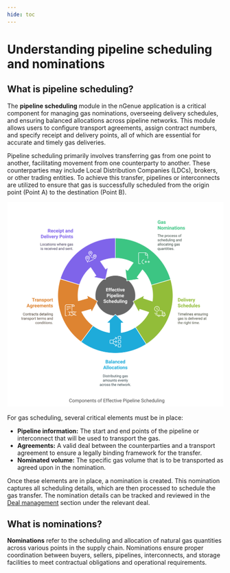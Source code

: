 ```yaml
---
hide: toc
---
```


# Understanding pipeline scheduling and nominations

## What is pipeline scheduling?

The **pipeline scheduling** module in the nGenue application is a critical component for managing gas nominations, overseeing delivery schedules, and ensuring balanced allocations across pipeline networks. This module allows users to configure transport agreements, assign contract numbers, and specify receipt and delivery points, all of which are essential for accurate and timely gas deliveries.

Pipeline scheduling primarily involves transferring gas from one point to another, facilitating movement from one counterparty to another. These counterparties may include Local Distribution Companies (LDCs), brokers, or other trading entities. To achieve this transfer, pipelines or interconnects are utilized to ensure that gas is successfully scheduled from the origin point (Point A) to the destination (Point B).

![effective_pipeline_scheduling_process](./images/effective_pipeline_scheduling.svg)

For gas scheduling, several critical elements must be in place:

* **Pipeline information:** The start and end points of the pipeline or interconnect that will be used to transport the gas.
* **Agreements:** A valid deal between the counterparties and a transport agreement to ensure a legally binding framework for the transfer.
* **Nominated volume:** The specific gas volume that is to be transported as agreed upon in the nomination.

Once these elements are in place, a nomination is created. This nomination captures all scheduling details, which are then processed to schedule the gas transfer. The nomination details can be tracked and reviewed in the [Deal management](../deal_management/overview.md) section under the relevant deal.

## What is nominations?

**Nominations** refer to the scheduling and allocation of natural gas quantities across various points in the supply chain. Nominations ensure proper coordination between buyers, sellers, pipelines, interconnects, and storage facilities to meet contractual obligations and operational requirements.


<!-- ## Configure pipeline scheduling

The following article provides step-by-step instructions to assist users in efficiently scheduling gas nominations, handling transportation agreements, and monitoring gas flow across pipelines. The aim is to support accurate planning, seamless scheduling, and streamlined operations within the pipeline management process.

### Prerequisites

1. You should have the required permissions to _add_ or _modify_ the **Pipeline scheduling** module within the application.
2. Necessary transport contracts, pipelines, and relevant LDC data must be pre-configured.
3. All associated entities, such as receipt points, delivery points, and fuel rates, should be available for accurate scheduling.

### Process steps

#### Step 1: Navigate to the Pipeline scheduling screen

1.	Log in to the **nGenue** application.
2.	Click on the **Search** icon and enter *pipeline scheduling* in the search bar.  
3.	Double-click **Pipeline scheduling** to open the respective screen where you can begin configuring pipeline scheduling.
4. The next screen is divided into two sections: **Nomination settings** and **Nomination creation and management.**

##### Nomination settings

The **Nomination settings** serves as the initial step in the pipeline scheduling process. Here, you can apply specific filters to refine data and narrow down the pipelines available for scheduling. This focused selection of records ensures efficiency in locating the precise pipeline and nomination details required for scheduling gas transfers.
    
Also, you can create a nomination by specifying essential details such as the start and end dates, transport agreements, and pipeline nominations. This section is critical for ensuring that all nominations align with contractual requirements and desired gas flow paths.

The table below describes the available fields and their functions:

| Fields      | Description                          |
| ----------- | ------------------------------------ |
| Pipeline  | This filter uses a dropdown list populated with all configured pipelines, which must be selected to schedule the gas transfer. If no pipelines have been created in the system, this dropdown will remain empty, underscoring the need for prior pipeline configuration. |
| External legal entity   | This dropdown filter lists all external legal entities available in the system, pulling data from the **External legal entity** screen. Only entities configured in that screen will appear here. Selecting an external legal entity helps identify the counterparty involved in the transfer. |
| Internal legal entity | This dropdown filter lists internal legal entities configured in the “Book Structure” screen, enabling users to designate the internal entity responsible for the deal. |
| External business unit | This dropdown allows users to select from business units defined as external, drawing data from the **External business unit** screen. This filter provides further specificity regarding the counterparty’s business structure. |
| Internal business unit | Similar to the **External business unit,** the internal business unit dropdown is populated with data from the **Book structure** screen. Selecting an internal business unit enables the user to specify the internal business unit involved in the scheduling transaction. |
| Market area | This dropdown lists market areas available in the system and draws data from the **Master data** tab on the **PZL** screen. Selecting a market area narrows down the records to the designated area. This data only appears if the market areas have been configured in the **Master data** tab. |
| Operating area | The **Operating area** dropdown, also sourced from the **Master data** tab in the **PZL** screen, allows users to refine their scheduling to a particular operational zone. This filter becomes essential when coordinating specific regional schedules and routes.|
| Zone | The **Zone** dropdown allows users to select specific zones for scheduling, pulling data from the **Zones and Locations** tab on the **PZL** screen. Only configured zones will appear in this dropdown, further refining the results by geographical division.|
| Scheduling date | The **Scheduling date** filter is a date picker dropdown where users select the intended date for gas scheduling. The chosen date must align with the deal’s active period, falling within the start and end dates specified in the **Deal management** screen. If the selected date lies outside the active range of the deal, the data will not populate, as this is a required criterion for scheduling.|
| Load records | This action button displays the data matching in the **Nomination creation and management** section based on the chosen filter criteria, ensuring that only the relevant pipeline and nomination information appears. |

There are additional fields that is primarily used when you create a new nominations. These fields are explained under [create a nomination](#create-a-nomination) section.

##### Nomination creation and management

In the **Nomination creation and management** section, after selecting the filters and loading the records, deal records for the specified scheduling date and pipeline will populate based on the deal type. These deal records appear in either the **Buys** or **Sells** sections, depending on whether it is a buy or a sell deal.

The initial volume specified while configuring a deal is displayed as the **Planned volume** in this scheduling screen. From here, the nomination process begins, requiring you to define where and how the gas should be scheduled, through which pipeline it will travel, and its end destination.

The nomination requires selecting start and end points for gas transfer. If any interconnects are available, they may be chosen as endpoints, depending on the selected pipeline. The next step involves entering nomination volumes for both the start and end points in the **New Nom** column, which initiates the scheduling process. 

Each of the six sections in this module— **Buys**, **Sells**, **Receipt Interconnects, Delivery Interconnects, Receipt Pool and Storage,** and **Delivery Pool and Storage** plays a role in defining, scheduling, and tracking the volume. Below is a breakdown of each section and column.

###### Buys

The **Buys** section is critical for managing gas purchase transactions within the pipeline system. It provides a detailed view of each buy deal, including scheduled volumes, nomination details, and key identifiers. Here is a breakdown of the columns in this section, each serving a specific role in tracking and executing gas purchase nominations:

| Fields | Description |
|--- | --- |
| Select (checkbox) | A selection checkbox that allows users to choose specific records for further actions, such as adjustments or confirmations. |
| Scheduled | Displays the volume of gas that has already been scheduled for the particular deal, helping to monitor what has been arranged versus what remains. |
| Nom_vol | The nomination volume, representing the amount of gas designated to be transferred for this deal. It is the primary volume set for scheduling in the nomination process. |
| Unscheduled | Shows the volume of gas that has not yet been scheduled. This helps in identifying the remaining volume that requires scheduling actions. |
| Zone_name | Specifies the zone associated with the deal, which aids in categorizing deals based on geographical or operational zones within the pipeline network. |
| Market_area | The market area related to the deal, helping users determine where the gas is being purchased for distribution or consumption. |
| Operational_area | Denotes the operational area in which the deal is conducted, providing additional insight into the regional aspects of the transaction. |
| Up_id | The upstream identifier associated with the pipeline. This unique ID helps trace the gas source within the network. |
| Up_k | The unique key identifier for the upstream source, allowing for detailed tracking of upstream points in the transaction. |
| Pipe_abbrev | The abbreviation of the pipeline name where the gas is scheduled, facilitating quick identification of the pipeline. |
| Counterparty_abbrev | Abbreviation of the counterparty’s name, helping to quickly identify the external party involved in the purchase transaction. |
| Location_abbrev | Location abbreviation, often indicating the geographic point of the gas, such as "US" for the United States, to easily identify where the gas is located. |
| Meter_id | Unique identifier for the meter associated with this deal’s location, allowing for tracking of the measurement point. |
| Deal_date | The date on which the deal was agreed upon, providing a time reference for scheduling and historical analysis. |
| Bav_vol | The buy-allocated volume (BAV) for the deal, which indicates the allocated volume assigned specifically for this purchase. |
| Planned_vol | The initially planned volume for this deal, which serves as a baseline for the scheduling process. |
| Bav_type_code | The specific code identifying the type of buy allocation volume, categorizing the deal according to allocation methods. |
| Daily_rec_volume_noms | Displays the daily receipt volume nominations for the transaction, assisting in tracking day-to-day volume movements. |
| Daily_fuel_volume_noms | Daily nominations for fuel volumes, representing the amount of fuel allocated each day for operational requirements. |
| Rec_volume_noms | Total receipt volume nominations, providing an aggregated view of all receipt volumes scheduled under this deal. |
| Fuel_volume_noms | Total fuel volume nominations, showing the total amount of fuel required for the transport of the gas. |
| Del_volume_noms | Total delivery volume nominations, indicating the volume scheduled for delivery in the transaction. |
| Is_bav | A marker that indicates if the deal includes buy-allocated volume, aiding in sorting and managing records based on allocation type. |
| Note | Field for any additional notes regarding the deal, which may include special instructions, comments, or status information. |
| Dt_updated | The date when the record was last updated, providing an audit trail for modifications. |
| Updated_by | The user who last modified the record, supporting accountability and traceability. |
| Rec_or_del | Specifies whether the record is for a receipt or a delivery, helping to clarify the type of movement associated with the volume. |
| Location_name | Full name of the location associated with the transaction, making it easier to identify and reference. |
| Bav_type_name | The descriptive name of the buy allocation volume type, which explains the allocation methodology applied to the volume. |
| Pipe_name | The full name of the pipeline involved in the deal, providing clear identification of the transport route. |
| Trx_type | Type of transaction being conducted (e.g., buy, sell), helping to distinguish the nature of each record. |
| Counterparty_name | Full name of the counterparty organization, providing a reference to the other party involved in the transaction. |
| Supplier_id | Unique identifier for the supplier, linking the deal to the supplying organization. |
| Accounting_group_id | Identifier for the accounting group, which is useful for tracking financial aspects and reporting within specified groups. |
| Business_unit_id | Identifier for the business unit responsible for the deal, allowing tracking and reporting within the organization. |
| Portfolio_id | Identifier for the portfolio that includes this deal, providing insight into the grouping of deals for risk and financial management. |
| Strategy_id | Identifier for the strategy associated with the deal, helping align the transaction with broader business objectives. |
| Nomination_bav_type_id | ID that links the deal to a specific nomination buy allocation volume type, assisting in the organization of nomination records. |
| Supply_region_id | Identifier for the supply region, denoting the region of origin for the gas. |
| Pipeline_location_id | ID for the specific location on the pipeline where the gas is scheduled, ensuring precise location tracking. |
| Deal_point | Specific point within the deal, adding detail to the transaction’s physical or contractual location. |
| Supply_tier_id | Identifier for the supply tier, which may indicate priority or categorization of the supply source. |
| Supply_deal_daily_volume_id | ID for the daily volume associated with the supply deal, tracking day-by-day volumes. |
| Supply_deal_id | The overall identifier for the supply deal, linking all related records to the main transaction. |
| Description | Detailed description of the deal, providing context and any additional relevant information about the transaction. |
| External_ref_no | External reference number, which may link the deal to external systems or documentation. |
| Uom | Unit of measure for the transaction, which is essential for clarity in volume, weight, or energy metrics. |
| Ldc_name | Name of the Local Distribution Company (LDC) involved, which provides last-mile distribution or local network integration. |

###### Sells

The **Sells** section provides comprehensive details for each selling deal scheduled on a specified date and pipeline. This area encompasses key information, including volume, fuel rate, counterparty, and other transaction details needed for managing gas sales transactions.

| Fields | Description |
|--- | --- |
| Select (Checkbox) | Allows users to select specific records for further actions, such as processing or making nominations. |
| Scheduled | Displays the volume of gas that has already been scheduled for the deal, reflecting committed quantities. |
| Nom_vol | Indicates the nomination volume, or the intended amount of gas to be sold in the transaction. |
| Unscheduled | Represents the unscheduled volume, or the remaining quantity of gas that has not yet been scheduled in the deal. |
| Fuel_rate | The rate applied to account for any fuel consumed or lost during the transfer process. |
| Fuel_loss | The calculated volume lost due to fuel consumption, ensuring accurate accounting of gas quantity delivered. |
| Deal_vol | Total volume designated for this specific sales transaction, showing the overall volume contracted. |
| Down_id | Identifies the downstream location or party involved in the transaction, providing reference for routing. |
| Down_k | A unique key identifier for the downstream pipeline, ensuring precise tracking of the route and destination. |
| Counterparty_abbreviation | The abbreviated name of the counterparty or buyer involved in the transaction. |
| Location_abbreviation | Abbreviated code for the transaction location, often used for quick reference in reports and documentation. |
| Meter_id | The unique identifier for the meter monitoring gas flow at the transaction point. |
| Deal_date | Date on which the sales deal was made, crucial for transaction timelines. |
| Planned_vol | Planned volume or quantity intended for sale as per the scheduling records. |
| Bav_type_code | Code that identifies the type of Buy Allocation Volume (BAV) relevant to this sales deal. |
| Daily_rec_volume_noms | Daily volume nominations for gas receipts, giving insight into daily intake levels. |
| Daily_fuel_volume_noms | Daily nominations for fuel volume, capturing the amount allocated for fuel requirements each day. |
| Daily_del_volume_noms | Daily delivery nominations, reflecting the daily volume intended for delivery to fulfill the contract. |
| Rec_volume_noms | Total volume nominated for receipt, indicating the gas quantity planned to be received. |
| Fuel_volume_noms | Overall fuel volume nominated, accounting for fuel consumption in the delivery process. |
| Del_volume_noms | Total delivery nominations, summarizing the amount of gas set for dispatch or delivery to the buyer. |
| Is_bav | A flag indicating if this entry represents a Buy Allocation Volume (BAV) in the transaction. |
| Note | Field to input additional comments or notes related to the transaction, facilitating record-keeping or clarifications. |
| Dt_updated | The last update date of the record, providing a timestamp for recent modifications. |
| Updated_by | Shows the user or system account responsible for the last update, enabling traceability. |
| Rec_or_del | Specifies whether the entry is for a receipt or an actual sales deal. |
| Location_name | Full name of the transaction location, adding context beyond the abbreviation. |
| Bav_type_name | Descriptive name of the BAV type, enhancing the understanding of the type of allocation. |
| Pipe_name | Full name of the pipeline involved in the deal, essential for logistical details. |
| Trx_type | Indicates the transaction type, such as sale, transfer, or other transaction modes. |
| Counterparty_name | Complete name of the counterparty, providing clear identification for stakeholders. |
| Supplier_id | Identifier for the supplier connected with the transaction, vital for linking to supply sources. |
| Accounting_group_id | Accounting group ID tied to the transaction, crucial for financial reporting. |
| Business_unit_id | Identifier for the business unit handling the transaction, helping in organization-level tracking. |
| Portfolio_id | Portfolio ID under which the deal is managed, aligning the deal with broader business strategies. |
| Strategy_id | ID associated with the strategy guiding the transaction, indicating its purpose or objectives. |
| Nomination_bav_type_id | ID for the type of BAV related to nominations, used for managing allocation specifics. |
| Supply_region_id | Identifier for the region where the gas is sourced, important for regional distribution logistics. |
| Pipeline_location_id | Location ID of the pipeline, essential for tracking where the transaction takes place. |
| Deal_point | Specific point within the transaction, such as a stage or location, providing finer detail for tracking. |
| Supply_tier_id | Identifier for the supply tier, indicating the level or category of supply within the transaction. |
| Supply_deal_daily_volume_id | Daily volume ID for the supply deal, recording the quantity allotted for each day. |
| Supply_deal_id | Overall unique identifier for the supply deal, consolidating related daily volumes and transactions. |
| Description | A more detailed description of the deal, providing additional context on terms or specifics. |
| External_ref_no | External reference number, linking the deal to any external tracking or record systems. |
| Uom | The unit of measurement for the transaction, defining the scale (e.g., MMBtu or Mcf). |
| Pipe_uom_id | Pipeline-specific UOM ID, ensuring units align with pipeline standards. |
| Ldc_pool_name | Name of the Local Distribution Company (LDC) pool associated with the sale, important for retail gas distribution. |
| Ldc_pool_account | The account associated with the LDC pool, identifying its financial or transaction account. |
| Pool_nomination | Volume nominated for the pool, indicating allocation to a shared distribution point. |
| Retail_pool_requirement | Specifies the volume requirement for the retail pool, aligning with customer demand. |
| Pool_alloc_volume | The volume allocated to the pool, setting aside quantities for specific distribution needs. |
| Pool_pnt_imbalance | Records any imbalance at the pool point, showing discrepancies that need reconciliation. |
| Zone_name | Name of the zone where the transaction occurs, detailing geographic or operational areas. |
| Market_area | Market area for the transaction, connecting the deal to regional or sector-specific markets. |
| Operational_area | Operational area associated with the deal, indicating where logistical actions are managed. |
| Ldc_name | Full name of the Local Distribution Company, establishing a clear reference to the distribution partner. |

###### Receipt interconnects

The **Receipt interconnects** section focuses on managing the entry points where gas is received, known as interconnects. These interconnects serve as critical gateways, facilitating the transfer of gas into designated locations and ensuring an efficient flow into the pipeline system. This section encompasses fields that capture both the physical and contractual aspects essential for managing receipt interconnects, from the specifics of volume scheduling to the identifiers for locations and meters involved. 

The information below outlines the key fields and their purposes, ensuring comprehensive tracking and management of receipt interconnect details.

| Field | Description |
|-----------------------------|--------------------------------------------------------------------------------------------------------------------------------|
| Select (Checkbox) | A checkbox to allow users to select specific interconnect records for actions such as nominations or scheduling adjustments. |
| Nom_vol | This field represents the nominated volume for transfer at the interconnect, showing the intended amount of gas designated for movement through this entry point. |
| Scheduled | The total volume already confirmed and scheduled for transfer at this interconnect, indicating quantities that are actively assigned for flow. |
| IC bal (Interconnect balance) | Displays the current balance available at the interconnect, representing gas volume that can still be allocated or adjusted. |
| Interconnect | A unique identifier or name assigned to each interconnect, providing quick reference to the specific entry point involved in the transaction. |
| Location | The primary physical location associated with the interconnect, describing where the transfer point is geographically or operationally situated. |
| Up_down_bal_source | Identifies the source of balance, whether upstream or downstream, that relates to the interconnect’s gas flow and allocation. |
| Loc 1 (Primary location) | Designates the first (primary) location associated with this interconnect, often the point where gas initially enters or is measured. |
| Meter 1 (Primary meter id) | The unique identifier of the meter located at the primary location, tracking gas volume readings at this initial measurement point. |
| Loc 2 (Secondary location) | A secondary location associated with the interconnect, if applicable, to represent a backup or alternate transfer point within the network. |
| Meter 2 (Secondary meter id) | ID of the meter located at the secondary location, serving as an additional measurement point if multiple locations are used for the interconnect. |
| Pipeline 1 (Primary pipeline identifier) | The identifier for the first pipeline connected to this interconnect, crucial for defining which pipeline is actively linked to the interconnect point. |
| Pipe 1 (Primary pipeline abbreviation) | An abbreviated name or code for the primary pipeline, used for quick reference and within reports or operational tracking. |
| Location 1 (Pipeline 1 location name) | The name of the location associated with the primary pipeline, providing a geographic or operational context for where gas is received. |
| Pipeline 2 (Secondary pipeline identifier) | The identifier for an alternative or secondary pipeline that can serve as a fallback or additional transfer channel for the interconnect. |
| Pipe 2 (Secondary pipeline abbreviation) | An abbreviated code for the secondary pipeline, used to streamline reporting and tracking when multiple pipelines are involved. |
| Location 2 (Pipeline 2 location name) | Name of the location linked to the secondary pipeline, designating a secondary receiving point associated with this interconnect. |
| Active_meterid | The identifier for the currently active meter being used at the interconnect, indicating the primary meter tracking real-time gas transfer. |
| Active_pipeline_id | Identifier of the pipeline actively being used for gas transfer through the interconnect, representing the primary operational pipeline. |
| Active_pipeline_location_id | Location ID associated with the active pipeline, marking the precise location for current gas receipt or transfer. |
| Pipeline_location_id_1 | Location ID tied to the first pipeline, designating where gas initially flows through the interconnect. |
| Pipeline_location_id_2 | Location ID associated with the secondary pipeline, capturing any additional or backup location utilized for gas flow. |
| Pipeline_id_1 | Identifier for the primary pipeline, establishing the connection between this interconnect and the main pipeline for gas transfer. |
| Pipeline_id_2 | Identifier for the secondary pipeline linked to the interconnect, providing an alternative flow route as needed. |
| UOM | Specifies the unit of measurement applied for the gas volume at this interconnect, such as MMBtu or Mcf, to standardize tracking and reporting. |
| UOM conv | A factor used to convert the current unit of measurement to other units as required by reporting or operational standards. |
| Zone_name | Identifies the operational zone associated with the interconnect, helping categorize the geographical area for the gas transfer. |
| Market_area | Describes the market area where this interconnect is located, aligning the interconnect with specific market zones for strategic tracking. |
| Operational_area | Details the operational area for this interconnect, often reflecting jurisdictional or functional zones within the pipeline network. |
| Projected remaining | An estimation of the remaining volume that can be transferred through the interconnect, aiding in capacity planning. |
| Projected volume | The total projected gas volume for the interconnect, offering a forecast to support scheduling and capacity allocation decisions. |

###### Delivery interconnects

The **Delivery interconnects** section is dedicated to managing the points where gas is delivered through specific interconnects within the network. It includes comprehensive information on nominated volumes, scheduled quantities, location details, and pipeline connections relevant to each delivery point. This section enables tracking and scheduling gas deliveries through the interconnects, ensuring an accurate flow across the network and assisting in resource allocation.

Below are the detailed descriptions of each field within this section.

| Field | Description |
|--------|-------------|
| Select (Checkbox) | A selectable checkbox enabling users to choose specific delivery interconnect records for further actions, such as nomination adjustments or scheduling. |
| Nom_value (Nominated volume) | This field captures the nominated volume of gas designated for delivery through the interconnect, specifying the quantity expected for transfer at this point. |
| Scheduled | Displays the volume of gas already scheduled for delivery at the interconnect, indicating confirmed quantities planned for transfer. |
| IC_bal (Interconnect balance) | Reflects the available gas balance at the delivery interconnect, showing the current volume that can still be allocated for delivery. |
| Interconnect | The unique identifier or name of the delivery interconnect, providing quick reference to the specific interconnect being managed. |
| Location | Specifies the physical location of the delivery interconnect, helping operators understand the geographic placement and logistical details of the delivery point. |
| Up_down_bal_source (Balance Source) | Identifies whether the balance source is upstream or downstream, offering context for the balance information at the delivery interconnect. |
| Loc_1 (Primary location) | The first or primary location associated with the delivery interconnect, serving as the main site where gas is delivered and measured. |
| Meter_1 (Primary meter id) | The ID of the meter situated at the primary location, responsible for tracking the actual volume delivered at this site. |
| Loc_2 (Secondary location) | If applicable, a secondary location associated with the delivery interconnect, which may serve as an alternative delivery site within the network. |
| Meter_2 (Secondary meter id) | The identifier of the meter positioned at the secondary location, allowing for gas measurement at an additional point if multiple locations are in use. |
| Pipeline_1 (Primary pipeline identifier) | The unique identifier of the primary pipeline associated with this delivery interconnect, representing the main channel for gas transfer. |
| Pipe_1 (Primary pipeline abbreviation) | An abbreviated name for the primary pipeline linked to the delivery interconnect, used for efficient reference and reporting. |
| Location_1 (Pipeline 1 location name) | The name of the primary location associated with Pipeline 1, helping to geographically locate where gas is delivered from this pipeline. |
| Pipeline_2 (Secondary pipeline identifier) | The identifier for an alternative or secondary pipeline connected to this delivery interconnect, providing additional routing options. |
| Pipe_2 (Secondary pipeline abbreviation) | A short or abbreviated form of the secondary pipeline’s name, facilitating quick identification within tracking and reporting systems. |
| Location_2 (Pipeline 2 location name) | The name of the secondary location associated with Pipeline 2, offering insight into additional or backup delivery sites. |
| Active_meter_id (Active meter Id) | The identifier of the meter currently active at the delivery interconnect, which is responsible for real-time volume tracking. |
| Active_pipeline_id | The ID of the pipeline presently in use at the delivery interconnect, marking the active channel for gas flow. |
| Active_pipeline_location_id | Location ID for the active pipeline, pinpointing the exact location where gas is currently being delivered. |
| Pipeline_interconnect_id | A unique identifier specific to the pipeline interconnect, denoting the point of connection between the pipeline and the delivery location. |
| Pipeline_location_id_1 (Primary location id) | The ID for the first (primary) pipeline location, specifying where the pipeline connects with the delivery interconnect. |
| Pipeline_location_id_2 (Secondary location id) | If relevant, the ID for a secondary pipeline location, allowing for tracking at an additional delivery point. |
| Pipeline_id_1 | Identifier of the primary pipeline used in gas delivery, creating a direct link between the pipeline and the delivery interconnect. |
| Pipeline_id_2 (Secondary pipeline id) | The identifier for a secondary pipeline associated with the interconnect, enabling an alternate or backup delivery route. |
| UOM (Unit of measurement) | Indicates the unit of measurement (e.g., MMBtu or Mcf) used for recording gas volume at the delivery interconnect, ensuring standardized data. |
| UOM_conv (Unit conversion factor) | A factor applied to convert the specified unit of measurement into other units as needed, supporting versatile reporting requirements. |
| Zone_name | Defines the operational zone for the delivery interconnect, helping categorize its location within broader geographic or operational areas. |
| Market_area | Describes the market area associated with this delivery interconnect, aligning the location with specific market zones for strategic planning. |
| Operational_area | Specifies the operational area encompassing the delivery interconnect, often reflecting jurisdictional or functional zones within the network. |
| Projected_remaining (Projected remaining volume) | An estimate of the remaining gas volume available for delivery at the interconnect, aiding in future capacity planning. |
| Projected_volume (Projected total volume) | Represents the total projected gas volume for delivery through this interconnect, supporting scheduling and allocation decisions. |

###### Receipt pool and storage

The **Receipt pool and storage** section is dedicated to managing the pools and storage facilities where gas is received, tracked, and allocated. It includes details such as the scheduled volumes, contracts, locations, balances, and associated pipelines, ensuring efficient tracking and management of gas in storage or pooling arrangements.

The table below list down the fields available on this section and its detailed description:

| Field | Description |
|--------|-------------|
| Select (Checkbox) | A selectable checkbox that allows users to choose specific records for further actions, such as updating, modifying, or processing receipts in the pool or storage system. |
| Scheduled | The volume of gas that has been scheduled to be received into the pool or storage facility. This field provides clarity on the quantity of gas that has been planned for reception at the interconnect point. |
| Nom_vol (Nomination volume) | The nominated volume of gas, representing the quantity that has been officially requested or nominated for receipt. This field is critical for ensuring that the correct volume of gas is allocated for storage or pooling. |
| Contract_name | The name of the contract associated with the receipt of gas into the pool or storage area. This contract may outline the terms of storage, withdrawal, and other relevant conditions tied to the transaction. |
| Strg_rel_contract | The unique identifier or number for the storage or release contract linked to the pool or storage. This contract governs the terms and conditions of gas storage and withdrawal. |
| Loc_abbreviation (Location abbreviation) | A shortened form of the location name, used for easy reference and to save space in reports or interfaces. |
| Loc_name (Location name) | The full name of the location where the gas is received, stored, or pooled. This field is important for understanding where the gas is being processed or kept. |
| Is_commonly_used | A field indicating whether the specific storage or pool location is frequently used. This helps prioritize commonly accessed storage locations, ensuring efficient gas flow management. |
| Meterid (Meter id) | The unique identifier of the meter associated with the storage or pool. The meter records the actual volume of gas being received, stored, or withdrawn at that location. |
| Pipe_abbreviation (Pipeline abbreviation) | A short code or abbreviation for the pipeline associated with the storage or pool location. This provides quick identification of the pipeline linked to the gas receipt or storage point. |
| Pipe_location_id | The unique identifier for the location of the pipeline within the network. It helps track where the pipeline intersects with the storage or pool facility. |
| Pipeline_storage_contract_id | The identifier for the pipeline storage contract, which specifies the terms for storing gas in the pipeline system. It is crucial for ensuring that gas is stored according to the agreed conditions. |
| Storage_abbreviation (Storage abbreviation) | A shorthand or abbreviation for the storage location name, used to easily refer to the facility where gas is stored. |
| Storage_name | The full name of the storage facility or location. This is used for reference in reports, agreements, and tracking records. |
| Location_type_name (Location type) | Defines the type of location, such as a storage facility, pool, or another specific categorization. It helps differentiate various types of locations in the system. |
| Pool_balance | Represents the current balance of gas within the pool. It reflects the total volume of gas that is available or accounted for within the pooling system. |
| Storage_balance | The volume of gas currently stored in the facility. This balance indicates how much gas is held in storage, helping manage inventory levels and ensuring that gas is available when needed. |
| Is_pool | A field that specifies whether the current facility or location is a pool. This helps distinguish between storage locations and pooling areas, which are used to manage gas differently. |
| UOM | The unit of measurement used for recording the volumes of gas in the pool or storage facility. This could include units such as cubic feet, gallons, or megatons, depending on the system configuration. |
| Zone_name | The name of the zone in which the storage or pool facility is located. Zones are used to define geographical or operational areas, ensuring gas is managed within specific regions. |
| Market_name | The market area associated with the storage or pool. This helps connect gas storage and pooling operations with specific energy markets, ensuring that gas deliveries and receipts align with market requirements. |
| Operational_area | The operational area to which the storage or pool location belongs. This field typically refers to the logistical or operational zones within a larger network, aiding in resource management. |
| Planned_storage | The volume of gas that is planned to be stored within the facility. This planned volume can be part of a contract or operational plan to manage gas reserves. |
| Planned_remaining | The remaining volume of gas that is planned to be stored or received. It helps in projecting future storage needs and provides insight into how much capacity remains for further gas receipts or withdrawals. |

###### Delivery pool and storage

The **Delivery pool and storage** section is designed to manage the storage and delivery pools of gas, providing critical information on scheduled volumes, contractual agreements, and pipeline locations. This section tracks essential data such as contract details, delivery planning, and volume management, ensuring the efficient operation of gas delivery and storage processes. 

Below is an elaboration of the key fields in this section.

| Field | Description |
|--------|-------------|
| Select (Checkbox) | This checkbox allows users to select specific records for further actions, such as nomination, approval, or other processes. It provides an easy way to select multiple entries for batch operations. |
| Scheduled | This field represents the volume of gas that has already been scheduled for delivery into the storage pool. It indicates the amount of gas that is planned to be delivered at a specific time, helping to manage scheduling and ensure the appropriate amount of gas is available for delivery. |
| Nom_vol (Nomination Volume) | This is the volume of gas nominated for storage or delivery, which reflects the amount requested by the parties involved in the contract. The nomination volume is a critical factor in ensuring that the storage or delivery volumes are in alignment with contractual agreements and operational requirements. |
| Fuel_rate | The fuel rate is a defined factor used to adjust for losses during transportation. It is applied to the gas volumes to account for the energy used or lost during delivery, helping ensure that the agreed-upon volume is accurately measured after adjustments for losses. |
| Fuel_loss | Fuel loss is the amount of gas lost during the delivery or storage process due to factors such as transportation inefficiencies or pipeline losses. This field helps in tracking and accounting for those losses, ensuring that adjustments can be made to reflect the actual volume delivered. |
| Del_vol (Delivery Volume) | This represents the total volume of gas that is designated for delivery as part of the storage or pool contract. It is important for monitoring the gas available for delivery and aligning with contractual delivery obligations. |
| Burn | This refers to the volume of gas that is designated for combustion or end-use within the scope of the contract. It reflects the gas that is consumed for energy production or other industrial purposes as part of the contractual agreement. |
| Contract_name | This field captures the name of the specific contract associated with the delivery or storage arrangement. The contract name serves as a reference for identifying the terms and conditions that govern the gas delivery and storage process. |
| Strg_rel_contract | The unique identifier or contract number for the storage or release agreement. This reference number is crucial for tracking the contract details, ensuring that the gas delivery and storage processes are aligned with the terms outlined in the contract. |
| Loc_abbreviation (Location Abbreviation) | A shortened version of the location name, typically used to save space in reports and system interfaces. This field is useful for quickly referencing the location where the gas is being stored or delivered. |
| Loc_name (Location Name) | The full name of the delivery or storage location, providing more detail about the specific site involved in the contract. This name helps identify where the gas is being stored or delivered, supporting logistics and operational coordination. |
| Is_commonly_used | This indicator shows whether the delivery or storage location or contract is frequently used. A "Yes" value indicates that the location or contract is commonly accessed, which may highlight important or critical facilities in the network. |
| Meterid (Meter ID) | This is the unique identifier for the meter associated with the delivery or storage pool. The meter records the actual volume of gas being delivered or stored, providing real-time tracking and monitoring of gas flow. |
| Pipe_abbreviation (Pipeline Abbreviation) | A shortened version of the pipeline name or identifier. This field helps quickly identify the pipeline associated with the delivery or storage, reducing the need for full pipeline names in operational reports. |
| Pipeline_location_id | The unique identifier for the specific location within the pipeline network where the gas is being delivered or stored. It helps track the exact point in the pipeline system associated with the delivery or storage operation. |
| Pipeline_storage_contract_id | The ID of the contract tied to the pipeline storage agreement. This contract governs the terms for storing gas within the pipeline, and the ID provides a reference to ensure that all actions align with the terms of the pipeline storage contract. |
| Location_type_name (Location Type) | The descriptive name that defines the type of location, such as "Delivery Point," "Storage Facility," or other categorizations. This helps differentiate between various types of locations in the system and ensures clarity in reporting and tracking. |
| Storage_name | The full name of the storage facility associated with the contract. This field provides clarity on where the gas is stored, allowing for better management and identification of storage resources. |
| Storage_abbreviation (Storage Abbreviation) | A shortened version of the storage facility’s name. This abbreviation is useful for space-constrained environments like reports, dashboards, and interfaces. |
| Is_pull | An indicator that specifies whether the gas volume is being pulled from the storage pool (as opposed to being pushed or injected). This field helps track whether the gas is being withdrawn or added to the storage, a critical part of managing gas inventories. |
| UOM (Unit of Measure) | The unit of measurement used for recording volumes in the delivery or storage context. Common units may include cubic feet, gallons, or megatons, depending on the operational requirements. |
| Zone_name | The name of the geographical zone associated with the storage or delivery location. Zones help organize and manage gas delivery and storage operations within specific geographic areas, improving efficiency in logistics and volume management. |
| Market_area | The market area linked to the delivery or storage pool, which identifies the broader economic or energy market in which the gas is being stored or delivered. This is important for understanding how market dynamics may affect gas flows and pricing. |
| Operational_area | The operational area responsible for overseeing the delivery or storage pool. This could refer to specific regions or divisions within a gas utility or network, ensuring that gas delivery and storage activities are efficiently managed. |
| Planned_storage | The volume of gas that is planned to be stored in the pool or storage facility according to forecasts or contractual obligations. This planned storage helps manage inventory and align with expected usage or delivery schedules. |
| Planned_remaining | The remaining volume of gas that is planned for storage or delivery after accounting for any volumes already scheduled. This field helps provide a clear picture of how much capacity remains for future deliveries or storage planning. |

#### Create a nomination

You can create a nomination by specifying essential details such as the start and end dates, transport agreements, and pipeline nominations. This section is critical for ensuring that all nominations align with contractual requirements and desired gas flow paths. Once the necessary details are configured, click on the **Create Nom** button will generate the nomination.

Below are the fields and configurations available in this section for precise nomination management:

| Field | Description |
|--------|-------------|
| Start_date | The date when the nomination becomes effective, marking the beginning of gas delivery or storage under the nominated agreement. Setting this date ensures that the nomination aligns with the desired operational timeline. |
| End_date | The date on which the nomination period concludes, indicating the last day for the scheduled gas flow. This is essential for managing contract timelines and ensuring compliance with scheduled agreements. |
| Transportation_contract | The transport agreement or contract that governs the nomination. Selecting the correct contract is crucial for ensuring that the gas transportation adheres to contractual terms, including volume limits and delivery requirements. |
| Todays_imbalance | The current imbalance for the day, reflecting any discrepancies between nominated and actual volumes. Managing this imbalance helps in balancing supply and demand effectively, ensuring no over- or under-delivery. |
| MDQ_rel (Maximum daily quantity adjustment) | Adjustments to the Maximum Daily Quantity (MDQ) for release or nomination. This value helps accommodate volume flexibility while adhering to the maximum limits set in the contract. |
| Remaining | The remaining volume available for nomination within the current contract or pipeline. This figure assists users in avoiding over-nomination and staying within the permissible limits. |
| Pathing_model | The pathing model used for gas transport. It may represent various routing or pathing strategies to ensure efficient gas delivery along the pipeline network. This setting impacts route selection and gas flow optimization. |
| Nomination_type | The type of nomination, such as firm, interruptible, or storage, indicating the level of commitment and flexibility of the nomination. Different types affect priority and guarantees in gas delivery. |
| Up_id_name | The identifier or name of the upstream point where gas enters the pipeline system. This information helps track the entry point of the gas and aligns with the start location for the nominated path. |
| Nom_up_k | The nominated volume for the upstream location, representing the quantity of gas intended to flow into the pipeline at the upstream point. This is key for balancing nominations between upstream and downstream points. |
| Down_id_name | The identifier or name of the downstream point where gas exits the pipeline system. This exit location must align with the end point of the nomination, ensuring accurate delivery tracking. |
| Nom_down_k | The nominated volume for the downstream location, representing the amount of gas scheduled for delivery or storage at the downstream point. This value should align with delivery requirements at the endpoint. |
| PKG_id | The package ID associated with the nomination, used for tracking and managing specific nomination groups. This ID provides an additional layer of organization, especially for bulk nominations. |
| Transaction_type | The type of transaction for the nomination, such as delivery, storage, or transfer. Selecting the correct type ensures the nomination aligns with the purpose of the gas movement. |
| Third_party_baid | The Business Associate ID of a third party involved in the nomination, if applicable. This field tracks external partners associated with the nomination, improving collaboration and accountability. |
| Third_party_duns | The DUNS (Data Universal Numbering System) number of a third party, providing a unique identifier for that organization. This is useful for tracking and verifying third-party involvement in the nomination process. |
| Third_party_k | Any additional reference ID for a third-party organization associated with the nomination. This can be useful for contractual tracking and ensuring all parties involved are accurately recorded. |

Once all fields are configured accurately, click **Create Nom** to finalize the nomination. This action locks in the specified parameters and officially records the nomination, making it accessible for further operational processes and tracking.

#### View the nominations details

A comprehensive overview of all nominations that have been created can be seen in the **Nomination listing** sections. Here, you can review the details of each nomination, track quantities, and manage important information related to scheduled gas flows. An excel export feature is available, allowing you to save the data to a file that can be shared with pipelines to facilitate scheduling.

The following fields are available for viewing and exporting, each offering key information for managing nominations.

| Field | Description |
|--------|-------------|
| Pipe | The pipeline name or identifier through which the nominated gas will flow. |
| Supplier | The supplier involved in the nomination, providing or receiving gas as per the contract. |
| Transport_agmt | The transportation agreement linked to the nomination, specifying terms and conditions for gas movement. |
| Period_contract | A unique identifier for the contract period, helping track nominations within specific contractual timeframes. |
| F_IT | Specifies whether the nomination is Firm or Interruptible, indicating the level of service commitment. |
| MDQ (Maximum Daily Quantity) | The highest volume allowed for transport per day under the agreement, guiding volume limits. |
| MSQ (Maximum Storage Quantity) | The maximum storage capacity within the nominated contract, ensuring storage limits are maintained. |
| Nom_id | Unique identifier for the nomination, enabling easy tracking and reference. |
| Receipt_pt | The receipt point where gas enters the pipeline network. |
| Delivery_pt | The delivery point where gas exits the pipeline network. |
| Start_date | The starting date of the nomination period, marking when gas flow begins. |
| End_date | The ending date of the nomination, specifying the final day of scheduled gas flow. |
| Path_model | The routing model selected for the nomination, affecting the gas flow path within the pipeline. |
| Del_vol | Total volume designated for delivery, recorded in the contract. |
| Rec_vol | Volume recorded at the receipt point, helping balance intake and outflow. |
| Fuel_loss | Amount of gas lost due to fuel consumption during transport. |
| Up_rank | Ranking for upstream nominations, used for prioritizing sources. |
| Down_rank | Ranking for downstream nominations, helpful in prioritizing deliveries. |
| Notes | Field for additional remarks or notes on the nomination, allowing custom documentation. |
| Nom_up_k | Nominated volume for upstream flows, specifying the volume at the receipt location. |
| Nom_down_k | Nominated volume for downstream flows, indicating the volume at the delivery point. |
| Sum_receipt | Sum of received volumes across nominations, useful for auditing total intake. |
| Sum_fuel | Total fuel loss across all nominations, allowing tracking of fuel usage. |
| Sum_delivered | Aggregate of delivered volumes, helping monitor overall outflows. |
| Nom_type_code | Code representing the nomination type, used for quick reference. |
| Nom_type | Description of the nomination type (e.g., firm or interruptible), outlining the service level. |
| Planned | Planned volume for the nomination period, aiding in future scheduling. |
| Date_created | Date when the nomination record was initially created. |
| Last_update | Date of the most recent modification to the nomination record. |
| Updated_by | User or system that last modified the nomination record. |
| Multi_seg | Indicator if the nomination spans multiple segments or regions. |
| Pipeline_name | Full name of the pipeline involved in the nomination. |
| Nomination_type_name | Detailed name for the type of nomination (e.g., storage, transportation). |
| MDQ_calc_point | Calculated point for MDQ, helping in volume tracking. |
| Transport_agmt_name | Full name of the transport agreement, for detailed referencing. |
| Supplier_name | Complete name of the supplier for clarity. |
| Receipt_pt_name | Full name of the receipt point for better identification. |
| Receipt_meter | The meter ID at the receipt point, for accurate tracking. |
| Delivery_pt_name | Full name of the delivery point for clear identification. |
| Delivery_meter | Meter ID at the delivery point, aiding in precise volume measurement. |
| Pathing_model_name | Descriptive name for the selected pathing model. |
| Created_by | User who created the nomination record. |
| Nomination_type_id | Identifier for the nomination type, enabling detailed tracking. |
| Nomination_pathing_model_id | ID for the pathing model, linking to specific routing methods. |
| Pipeline_transport_agmt_id | Unique ID for the transport agreement tied to the pipeline. |
| Supplier_id | Identifier for the supplier, helping manage relationships. |
| Nom_status | Status of the nomination, showing if it’s active, pending, or completed. |
| Nomination_multi_segment_id | ID indicating if the nomination involves multiple segments. |
| Delivery_point_id | Unique identifier for the delivery point. |
| Receipt_point_id | Unique identifier for the receipt point. |
| Contract_rank | Rank of the contract for priority sorting. |
| Is_physical_receipt | Indicates if the receipt point is a physical location. |
| Is_physical_delivery | Indicates if the delivery point is a physical location. |
| Ranked_down_k | Ranked volume for the downstream flow, aiding in prioritization. |
| Upstream_deal_id | Identifier for upstream deals associated with the nomination. |
| Ranked_up_k | Ranked volume for the upstream flow. |
| Downstream_deal_id | Identifier for downstream deals. |
| Up_pipeline_storage_contract_id | ID for the upstream pipeline storage contract. |
| Down_pipeline_storage_contract_id | ID for the downstream pipeline storage contract. |
| Rec_pipeline_interconnect_id | ID for interconnections at the receipt point. |
| Package_id | ID for the nomination package. |
| Del_pipeline_interconnect_id | ID for interconnections at the delivery point. |
| Transaction_type | Type of transaction (e.g., delivery, storage), indicating the nomination’s purpose. |
| Up_id | Upstream ID for precise tracking. |
| Up_k | Nominated volume at the upstream location. |
| Down_id | Downstream ID for tracking. |
| Down_k | Nominated volume at the downstream location. |
| Pkg_id | Package ID for grouping and tracking nominations. |
| BA_G_id | Business Associate Group ID for managing group affiliations. |
| DUNS_num | DUNS number for third-party identification, improving record accuracy. |
| Third_party_k | Third-party reference for additional tracking or contracts. |

The nomination details can be reviewed within the [Deal management](../deal_management/overview.md) module under the **Nominations** tab. This tab allows users to verify the specific nominations associated with each deal, including the scheduled dates, delivery points, and pipeline allocations.

Additionally, users can gain insights into scheduled versus pending nominations by navigating to the **Deal volumes** tab and selecting the **View by BAV (Balance at volume)** section. Here, a detailed breakdown is provided, showing which volumes are scheduled for particular dates and identifying any unscheduled (or pending) dates. This section is instrumental for tracking nomination statuses, ensuring timely adjustments, and aligning scheduled volumes with operational needs.
 -->
